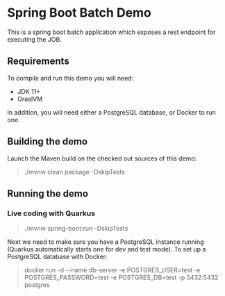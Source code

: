 # Spring Boot Batch Demo

This is a spring boot batch application which exposes a rest endpoint for executing the JOB.

## Requirements

To compile and run this demo you will need:

- JDK 11+
- GraalVM

In addition, you will need either a PostgreSQL database, or Docker to run one.

## Building the demo

Launch the Maven build on the checked out sources of this demo:

> ./mvnw clean package -DskipTests

## Running the demo

### Live coding with Quarkus

> ./mvnw spring-boot:run -DskipTests

Next we need to make sure you have a PostgreSQL instance running (Quarkus automatically starts one for dev and test mode). To set up a PostgreSQL database with Docker:

> docker run -d --name db-server -e POSTGRES_USER=test -e POSTGRES_PASSWORD=test -e POSTGRES_DB=test -p 5432:5432 postgres